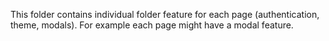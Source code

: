 This folder contains individual folder feature for each page (authentication, theme, modals). For example each page might have a modal feature.